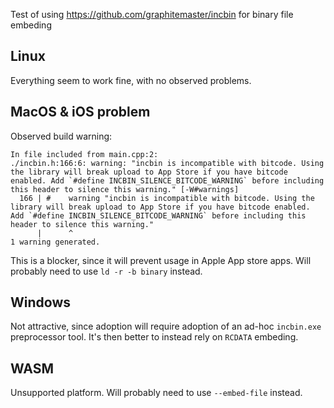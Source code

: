 Test of using https://github.com/graphitemaster/incbin for binary file embeding

## Linux
Everything seem to work fine, with no observed problems.

## MacOS & iOS problem
Observed build warning:
```
In file included from main.cpp:2:
./incbin.h:166:6: warning: "incbin is incompatible with bitcode. Using the library will break upload to App Store if you have bitcode enabled. Add `#define INCBIN_SILENCE_BITCODE_WARNING` before including this header to silence this warning." [-W#warnings]
  166 | #    warning "incbin is incompatible with bitcode. Using the library will break upload to App Store if you have bitcode enabled. Add `#define INCBIN_SILENCE_BITCODE_WARNING` before including this header to silence this warning."
      |      ^
1 warning generated.
```

This is a blocker, since it will prevent usage in Apple App store apps. Will probably need to use `ld -r -b binary` instead.

## Windows
Not attractive, since adoption will require adoption of an ad-hoc `incbin.exe` preprocessor tool. It's then better to instead rely on `RCDATA` embeding.

## WASM
Unsupported platform. Will probably need to use `--embed-file` instead.
